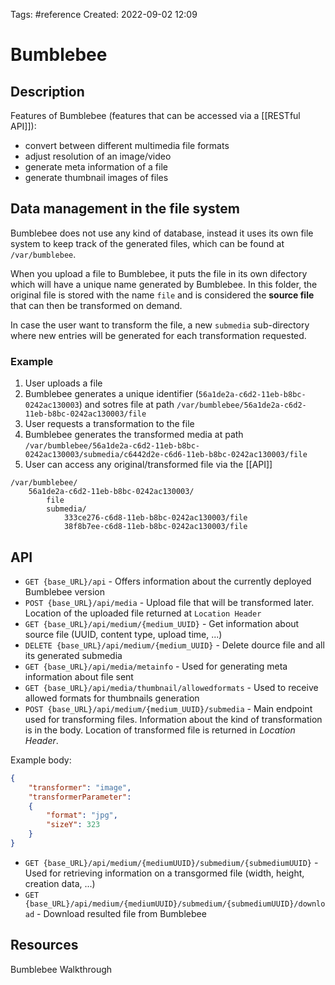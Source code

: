 Tags: #reference 
Created: 2022-09-02 12:09

# Bumblebee
## Description
Features of Bumblebee (features that can be accessed via a [[RESTful API]]):
- convert between different multimedia file formats
- adjust resolution of an image/video
- generate meta information of a file
- generate thumbnail images of files

## Data management in the file system
Bumblebee does not use any kind of database, instead it uses its own file system to keep track of the generated files, which can be found at `/var/bumblebee`.

When you upload a file to Bumblebee, it puts the file in its own difectory which will have a unique name generated by Bumblebee. In this folder, the original file is stored with the name `file` and is considered the **source file** that can then be transformed on demand.

In case the user want to transform the file, a new `submedia` sub-directory where new entries will be generated for each transformation requested.

### Example
1. User uploads a file
2. Bumblebee generates a unique identifier (`56a1de2a-c6d2-11eb-b8bc-0242ac130003`) and sotres file at path `/var/bumblebee/56a1de2a-c6d2-11eb-b8bc-0242ac130003/file`
3. User requests a transformation to the file
4. Bumblebee generates the transformed media at path `/var/bumblebee/56a1de2a-c6d2-11eb-b8bc- 0242ac130003/submedia/c6442d2e-c6d6-11eb-b8bc-0242ac130003/file`
5. User can access any original/transformed file via the [[API]]

```
/var/bumblebee/
	56a1de2a-c6d2-11eb-b8bc-0242ac130003/
		file
		submedia/
			333ce276-c6d8-11eb-b8bc-0242ac130003/file
			38f8b7ee-c6d8-11eb-b8bc-0242ac130003/file
```

## API
- `GET {base_URL}/api` - Offers information about the currently deployed Bumblebee version
- `POST {base_URL}/api/media` - Upload file that will be transformed later. Location of the uploaded file returned at `Location Header`
- `GET {base_URL}/api/medium/{medium_UUID}` - Get information about source file (UUID, content type, upload time, ...)
- `DELETE {base_URL}/api/medium/{medium_UUID}` - Delete dource file and all its generated submedia
- `GET {base_URL}/api/media/metainfo` - Used for generating meta information about file sent
- `GET {base_URL}/api/media/thumbnail/allowedformats` - Used to receive allowed formats for thumbnails generation
- `POST {base_URL}/api/medium/{medium_UUID}/submedia` - Main endpoint used for transforming files. Information about the kind of transformation is in the body. Location of transformed file is returned in *Location Header*.

Example body:
```json
{  
	"transformer": "image",  
	"transformerParameter": 
	{  
		"format": "jpg",  
		"sizeY": 323  
	}  
}
```

- `GET {base_URL}/api/medium/{mediumUUID}/submedium/{submediumUUID}` - Used for retrieving information on a transgormed file (width, height, creation data, ...)
- `GET {base_URL}/api/medium/{mediumUUID}/submedium/{submediumUUID}/download` - Download resulted file from Bumblebee

## Resources
Bumblebee Walkthrough
